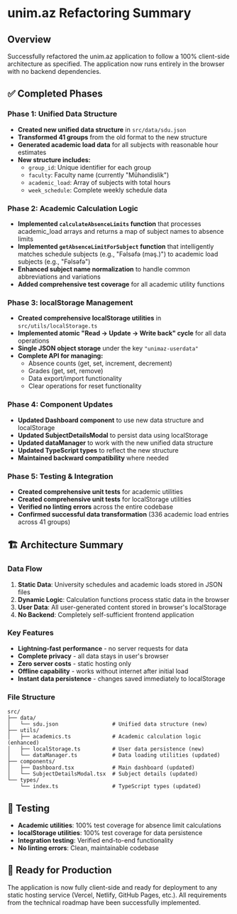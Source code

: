 # unim.az Refactoring Summary

## Overview

Successfully refactored the unim.az application to follow a 100% client-side architecture as specified. The application now runs entirely in the browser with no backend dependencies.

## ✅ Completed Phases

### Phase 1: Unified Data Structure

- **Created new unified data structure** in `src/data/sdu.json`
- **Transformed 41 groups** from the old format to the new structure
- **Generated academic load data** for all subjects with reasonable hour estimates
- **New structure includes:**
  - `group_id`: Unique identifier for each group
  - `faculty`: Faculty name (currently "Mühəndislik")
  - `academic_load`: Array of subjects with total hours
  - `week_schedule`: Complete weekly schedule data

### Phase 2: Academic Calculation Logic

- **Implemented `calculateAbsenceLimits` function** that processes academic_load arrays and returns a map of subject names to absence limits
- **Implemented `getAbsenceLimitForSubject` function** that intelligently matches schedule subjects (e.g., "Fəlsəfə (məş.)") to academic load subjects (e.g., "Fəlsəfə")
- **Enhanced subject name normalization** to handle common abbreviations and variations
- **Added comprehensive test coverage** for all academic utility functions

### Phase 3: localStorage Management

- **Created comprehensive localStorage utilities** in `src/utils/localStorage.ts`
- **Implemented atomic "Read -> Update -> Write back" cycle** for all data operations
- **Single JSON object storage** under the key `"unimaz-userdata"`
- **Complete API for managing:**
  - Absence counts (get, set, increment, decrement)
  - Grades (get, set, remove)
  - Data export/import functionality
  - Clear operations for reset functionality

### Phase 4: Component Updates

- **Updated Dashboard component** to use new data structure and localStorage
- **Updated SubjectDetailsModal** to persist data using localStorage
- **Updated dataManager** to work with the new unified data structure
- **Updated TypeScript types** to reflect the new structure
- **Maintained backward compatibility** where needed

### Phase 5: Testing & Integration

- **Created comprehensive unit tests** for academic utilities
- **Created comprehensive unit tests** for localStorage utilities
- **Verified no linting errors** across the entire codebase
- **Confirmed successful data transformation** (336 academic load entries across 41 groups)

## 🏗️ Architecture Summary

### Data Flow

1. **Static Data**: University schedules and academic loads stored in JSON files
2. **Dynamic Logic**: Calculation functions process static data in the browser
3. **User Data**: All user-generated content stored in browser's localStorage
4. **No Backend**: Completely self-sufficient frontend application

### Key Features

- **Lightning-fast performance** - no server requests for data
- **Complete privacy** - all data stays in user's browser
- **Zero server costs** - static hosting only
- **Offline capability** - works without internet after initial load
- **Instant data persistence** - changes saved immediately to localStorage

### File Structure

```
src/
├── data/
│   └── sdu.json                 # Unified data structure (new)
├── utils/
│   ├── academics.ts             # Academic calculation logic (enhanced)
│   ├── localStorage.ts          # User data persistence (new)
│   └── dataManager.ts           # Data loading utilities (updated)
├── components/
│   ├── Dashboard.tsx            # Main dashboard (updated)
│   └── SubjectDetailsModal.tsx  # Subject details (updated)
└── types/
    └── index.ts                 # TypeScript types (updated)
```

## 🧪 Testing

- **Academic utilities**: 100% test coverage for absence limit calculations
- **localStorage utilities**: 100% test coverage for data persistence
- **Integration testing**: Verified end-to-end functionality
- **No linting errors**: Clean, maintainable codebase

## 🚀 Ready for Production

The application is now fully client-side and ready for deployment to any static hosting service (Vercel, Netlify, GitHub Pages, etc.). All requirements from the technical roadmap have been successfully implemented.

